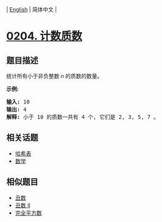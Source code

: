 
| [English](README_EN.md) | 简体中文 |
# [0204. 计数质数](https://leetcode-cn.com/problems/count-primes/)
## 题目描述
<p>统计所有小于非负整数&nbsp;<em>n&nbsp;</em>的质数的数量。</p>

<p><strong>示例:</strong></p>

<pre><strong>输入:</strong> 10
<strong>输出:</strong> 4
<strong>解释:</strong> 小于 10 的质数一共有 4 个, 它们是 2, 3, 5, 7 。
</pre>

## 相关话题
- [哈希表](https://leetcode-cn.com/tag/hash-table)
- [数学](https://leetcode-cn.com/tag/math)
## 相似题目
- [丑数](../ugly-number/README.md)
- [丑数 II](../ugly-number-ii/README.md)
- [完全平方数](../perfect-squares/README.md)
